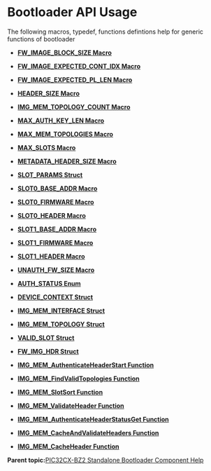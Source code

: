 # Bootloader API Usage

The following macros, typedef, functions defintions help for generic functions of bootloader

-   **[FW\_IMAGE\_BLOCK\_SIZE Macro](GUID-D80A0687-7882-4113-8AC1-DE50E569ECB3.md)**  

-   **[FW\_IMAGE\_EXPECTED\_CONT\_IDX Macro](GUID-40B6BE17-6888-442C-B278-C7315CF29BB6.md)**  

-   **[FW\_IMAGE\_EXPECTED\_PL\_LEN Macro](GUID-4A279764-C14B-42E7-AE63-74FB5385A12A.md)**  

-   **[HEADER\_SIZE Macro](GUID-0B6BCA96-AD39-49A5-ADEE-70FADE4954CE.md)**  

-   **[IMG\_MEM\_TOPOLOGY\_COUNT Macro](GUID-42E66214-74F6-4727-BA23-90B47F7A46D1.md)**  

-   **[MAX\_AUTH\_KEY\_LEN Macro](GUID-6D4995AC-20AC-4C62-BB7A-C15D087FB8B5.md)**  

-   **[MAX\_MEM\_TOPOLOGIES Macro](GUID-2B957012-A09E-4195-AD9B-7816864AE7D4.md)**  

-   **[MAX\_SLOTS Macro](GUID-C41105AD-522B-4866-AC66-75A20110587A.md)**  

-   **[METADATA\_HEADER\_SIZE Macro](GUID-2CA9741B-15B1-4C21-8568-66639406EED6.md)**  

-   **[SLOT\_PARAMS Struct](GUID-8A4CFC3C-660B-4DEA-803D-8B510920C4FA.md)**  

-   **[SLOT0\_BASE\_ADDR Macro](GUID-93985CDD-F578-4CB7-AE78-E65FC8AFCF1E.md)**  

-   **[SLOT0\_FIRMWARE Macro](GUID-05B545E2-37BC-44D7-90A2-033861C5AFB4.md)**  

-   **[SLOT0\_HEADER Macro](GUID-D850D1AE-FD20-484E-BAD0-1356CA400E66.md)**  

-   **[SLOT1\_BASE\_ADDR Macro](GUID-AE441BF4-67BB-443B-96F3-7A167FBC89E4.md)**  

-   **[SLOT1\_FIRMWARE Macro](GUID-181EFEDD-2EC3-47C5-8B34-A5BCB4C94F9B.md)**  

-   **[SLOT1\_HEADER Macro](GUID-313F50D3-16E7-49B1-A249-C4C5E027EB83.md)**  

-   **[UNAUTH\_FW\_SIZE Macro](GUID-AC61FBEF-AB6A-4211-883E-9B8B67E3EF27.md)**  

-   **[AUTH\_STATUS Enum](GUID-F3053C15-A0B6-4DB9-870B-B5953F0CF73D.md)**  

-   **[DEVICE\_CONTEXT Struct](GUID-7BCE9F7A-D28B-445B-9ED2-D7EA1B1B4B2F.md)**  

-   **[IMG\_MEM\_INTERFACE Struct](GUID-FD428666-13E8-4B77-A4DB-5ED53F992A23.md)**  

-   **[IMG\_MEM\_TOPOLOGY Struct](GUID-34734A12-8C88-4DB1-941A-46CC30B465D7.md)**  

-   **[VALID\_SLOT Struct](GUID-2B7BCE9C-B7BB-4D41-995B-8A109D44C68F.md)**  

-   **[FW\_IMG\_HDR Struct](GUID-99485118-6F10-4B1E-B539-85DCE4019F88.md)**  

-   **[IMG\_MEM\_AuthenticateHeaderStart Function](GUID-2F226F4D-8C80-4A6C-8416-45D070CCB143.md)**  

-   **[IMG\_MEM\_FindValidTopologies Function](GUID-36B94A80-5692-4ECF-A2C1-EA0254B835BF.md)**  

-   **[IMG\_MEM\_SlotSort Function](GUID-0251276B-DF3F-47DD-8545-BF927AF7DF37.md)**  

-   **[IMG\_MEM\_ValidateHeader Function](GUID-DD8C4D06-9F06-429F-9591-4CFA63D07E97.md)**  

-   **[IMG\_MEM\_AuthenticateHeaderStatusGet Function](GUID-02FDBC5B-C6C9-43FC-9770-801325FFED37.md)**  

-   **[IMG\_MEM\_CacheAndValidateHeaders Function](GUID-E19B8456-6CA2-404B-9C0E-0C2C8661E453.md)**  

-   **[IMG\_MEM\_CacheHeader Function](GUID-0A7A702E-7C09-4487-AF02-48F8EBB5A1DF.md)**  


**Parent topic:**[PIC32CX-BZ2 Standalone Bootloader Component Help](GUID-A04B5B1F-202B-4944-B18F-13E4857CC3CD.md)


